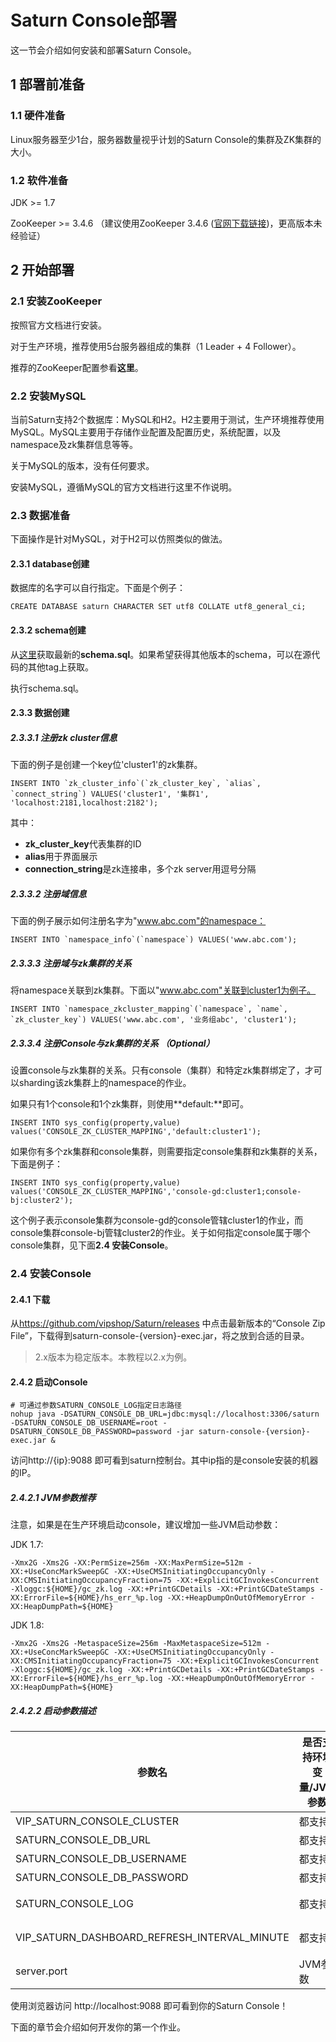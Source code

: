 # Saturn Console部署

这一节会介绍如何安装和部署Saturn Console。

## 1 部署前准备

### 1.1 硬件准备

Linux服务器至少1台，服务器数量视乎计划的Saturn Console的集群及ZK集群的大小。

### 1.2 软件准备

JDK  >= 1.7

ZooKeeper >= 3.4.6 （建议使用ZooKeeper 3.4.6 ([官网下载链接](https://archive.apache.org/dist/zookeeper/zookeeper-3.4.6/))，更高版本未经验证）

## 2 开始部署

### 2.1 安装ZooKeeper

按照官方文档进行安装。

对于生产环境，推荐使用5台服务器组成的集群（1 Leader + 4 Follower）。

推荐的ZooKeeper配置参看**这里**。

### 2.2 安装MySQL

当前Saturn支持2个数据库：MySQL和H2。H2主要用于测试，生产环境推荐使用MySQL。MySQL主要用于存储作业配置及配置历史，系统配置，以及namespace及zk集群信息等等。

关于MySQL的版本，没有任何要求。

安装MySQL，遵循MySQL的官方文档进行这里不作说明。

### 2.3 数据准备

下面操作是针对MySQL，对于H2可以仿照类似的做法。

#### 2.3.1 database创建

数据库的名字可以自行指定。下面是个例子：

```mysql
CREATE DATABASE saturn CHARACTER SET utf8 COLLATE utf8_general_ci;
```

#### 2.3.2 schema创建

从[这里](https://github.com/vipshop/Saturn/blob/develop/saturn-console/src/main/resources/db/mysql/schema.sql)获取最新的**schema.sql**。如果希望获得其他版本的schema，可以在源代码的其他tag上获取。

执行schema.sql。

#### 2.3.3 数据创建

##### 2.3.3.1 注册zk cluster信息

下面的例子是创建一个key位'cluster1'的zk集群。

```mysql
INSERT INTO `zk_cluster_info`(`zk_cluster_key`, `alias`, `connect_string`) VALUES('cluster1', '集群1', 'localhost:2181,localhost:2182');
```

其中：

* **zk_cluster_key**代表集群的ID
* **alias**用于界面展示
* **connection_string**是zk连接串，多个zk server用逗号分隔

##### 2.3.3.2 注册域信息

下面的例子展示如何注册名字为"www.abc.com"的namespace：

```mysql
INSERT INTO `namespace_info`(`namespace`) VALUES('www.abc.com');
```

##### 2.3.3.3 注册域与zk集群的关系

将namespace关联到zk集群。下面以"www.abc.com"关联到cluster1为例子。

```mysql
INSERT INTO `namespace_zkcluster_mapping`(`namespace`, `name`, `zk_cluster_key`) VALUES('www.abc.com', '业务组abc', 'cluster1');
```

##### 2.3.3.4 注册Console与zk集群的关系 （Optional）

设置console与zk集群的关系。只有console（集群）和特定zk集群绑定了，才可以sharding该zk集群上的namespace的作业。

如果只有1个console和1个zk集群，则使用**default:<zk-cluster-name>**即可。

```mysql
INSERT INTO sys_config(property,value) values('CONSOLE_ZK_CLUSTER_MAPPING','default:cluster1');
```

如果你有多个zk集群和console集群，则需要指定console集群和zk集群的关系，下面是例子：

```mysql
INSERT INTO sys_config(property,value) values('CONSOLE_ZK_CLUSTER_MAPPING','console-gd:cluster1;console-bj:cluster2');
```

这个例子表示console集群为console-gd的console管辖cluster1的作业，而console集群console-bj管辖cluster2的作业。关于如何指定console属于哪个console集群，见下面**2.4 安装Console**。

### 2.4 安装Console

#### 2.4.1 下载

从<https://github.com/vipshop/Saturn/releases> 中点击最新版本的“Console Zip File”，下载得到saturn-console-{version}-exec.jar，将之放到合适的目录。

> 2.x版本为稳定版本。本教程以2.x为例。

#### 2.4.2 启动Console

```shell
# 可通过参数SATURN_CONSOLE_LOG指定日志路径
nohup java -DSATURN_CONSOLE_DB_URL=jdbc:mysql://localhost:3306/saturn -DSATURN_CONSOLE_DB_USERNAME=root -DSATURN_CONSOLE_DB_PASSWORD=password -jar saturn-console-{version}-exec.jar &
```

访问http://{ip}:9088 即可看到saturn控制台。其中ip指的是console安装的机器的IP。

##### 2.4.2.1 JVM参数推荐

注意，如果是在生产环境启动console，建议增加一些JVM启动参数：

JDK 1.7:

```shell
-Xmx2G -Xms2G -XX:PermSize=256m -XX:MaxPermSize=512m -XX:+UseConcMarkSweepGC -XX:+UseCMSInitiatingOccupancyOnly -XX:CMSInitiatingOccupancyFraction=75 -XX:+ExplicitGCInvokesConcurrent -Xloggc:${HOME}/gc_zk.log -XX:+PrintGCDetails -XX:+PrintGCDateStamps -XX:ErrorFile=${HOME}/hs_err_%p.log -XX:+HeapDumpOnOutOfMemoryError -XX:HeapDumpPath=${HOME}
```

JDK 1.8:
```shell
-Xmx2G -Xms2G -MetaspaceSize=256m -MaxMetaspaceSize=512m -XX:+UseConcMarkSweepGC -XX:+UseCMSInitiatingOccupancyOnly -XX:CMSInitiatingOccupancyFraction=75 -XX:+ExplicitGCInvokesConcurrent -Xloggc:${HOME}/gc_zk.log -XX:+PrintGCDetails -XX:+PrintGCDateStamps -XX:ErrorFile=${HOME}/hs_err_%p.log -XX:+HeapDumpOnOutOfMemoryError -XX:HeapDumpPath=${HOME}
```

##### 2.4.2.2 启动参数描述

| 参数名                                      | 是否支持环境变量/JVM参数 | 描述                                | 是否必须 |
| ---------------------------------------- | -------------- | --------------------------------- | ---- |
| VIP_SATURN_CONSOLE_CLUSTER               | 都支持            | Console集群id                       | N    |
| SATURN_CONSOLE_DB_URL                    | 都支持            | DB 连接url                          | Y    |
| SATURN_CONSOLE_DB_USERNAME               | 都支持            | DB用户名                             | Y    |
| SATURN_CONSOLE_DB_PASSWORD               | 都支持            | 密码                                | Y    |
| SATURN_CONSOLE_LOG                       | 都支持            | 日志目录。默认是/apps/logs/saturn_console | N    |
| VIP_SATURN_DASHBOARD_REFRESH_INTERVAL_MINUTE | 都支持            | Dashboard后台刷新频率，单位是分钟。默认值是1。      | N    |
| server.port | JVM参数           | 启动端口，默认9088      | N    |

使用浏览器访问 http://localhost:9088 即可看到你的Saturn Console！

下面的章节会介绍如何开发你的第一个作业。